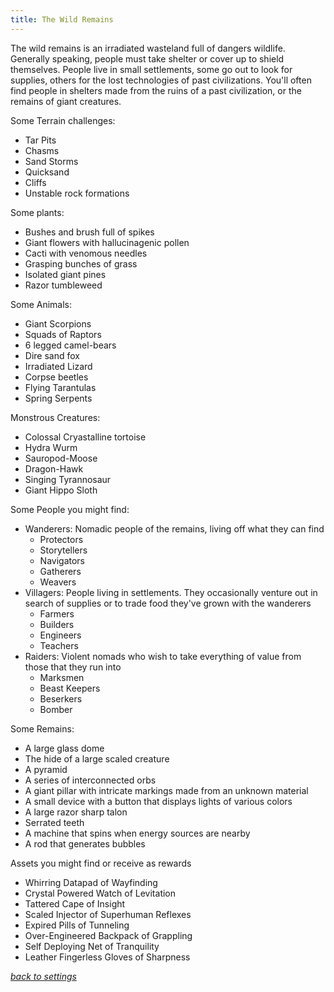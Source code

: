 ```yaml
---
title: The Wild Remains
---
```

The wild remains is an irradiated wasteland full of dangers wildlife. Generally speaking, people must take shelter or cover up to shield themselves. People live in small settlements, some go out to look for supplies, others for the lost technologies of past civilizations. You'll often find people in shelters made from the ruins of a past civilization, or the remains of giant creatures.

Some Terrain challenges:
- Tar Pits
- Chasms
- Sand Storms
- Quicksand
- Cliffs
- Unstable rock formations

Some plants:
- Bushes and brush full of spikes
- Giant flowers with hallucinagenic pollen
- Cacti with venomous needles
- Grasping bunches of grass
- Isolated giant pines
- Razor tumbleweed

Some Animals:
- Giant Scorpions
- Squads of Raptors
- 6 legged camel-bears
- Dire sand fox
- Irradiated Lizard
- Corpse beetles
- Flying Tarantulas
- Spring Serpents

Monstrous Creatures:
- Colossal Cryastalline tortoise
- Hydra Wurm
- Sauropod-Moose
- Dragon-Hawk
- Singing Tyrannosaur
- Giant Hippo Sloth

Some People you might find:
- Wanderers: Nomadic people of the remains, living off what they can find
    - Protectors
    - Storytellers
    - Navigators
    - Gatherers
    - Weavers
- Villagers: People living in settlements. They occasionally venture out in search of supplies or to trade food they've grown with the wanderers
    - Farmers
    - Builders
    - Engineers
    - Teachers
- Raiders: Violent nomads who wish to take everything of value from those that they run into
    - Marksmen
    - Beast Keepers
    - Beserkers
    - Bomber

Some Remains:
- A large glass dome
- The hide of a large scaled creature
- A pyramid
- A series of interconnected orbs
- A giant pillar with intricate markings made from an unknown material
- A small device with a button that displays lights of various colors
- A large razor sharp talon
- Serrated teeth
- A machine that spins when energy sources are nearby
- A rod that generates bubbles

Assets you might find or receive as rewards
- Whirring Datapad of Wayfinding
- Crystal Powered Watch of Levitation
- Tattered Cape of Insight
- Scaled Injector of Superhuman Reflexes
- Expired Pills of Tunneling
- Over-Engineered Backpack of Grappling
- Self Deploying Net of Tranquility
- Leather Fingerless Gloves of Sharpness

*[back to settings](https://pennylescroche.github.io/Distorted-Domains/setting)*